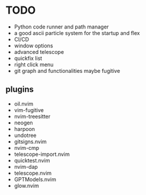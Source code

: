 # TODO

- Python code runner and path manager
- a good ascii particle system for the startup and flex
- CI/CD
- window options
- advanced telescope
- quickfix list
- right click menu
- git graph and functionalities maybe fugitive 

## plugins

- oil.nvim
- vim-fugitive
- nvim-treesitter
- neogen
- harpoon
- undotree
- gitsigns.nvim
- nvim-cmp
- telescope-import.nvim
- quicktest.nvim
- nvim-dap
- telescope.nvim
- GPTModels.nvim
- glow.nvim
